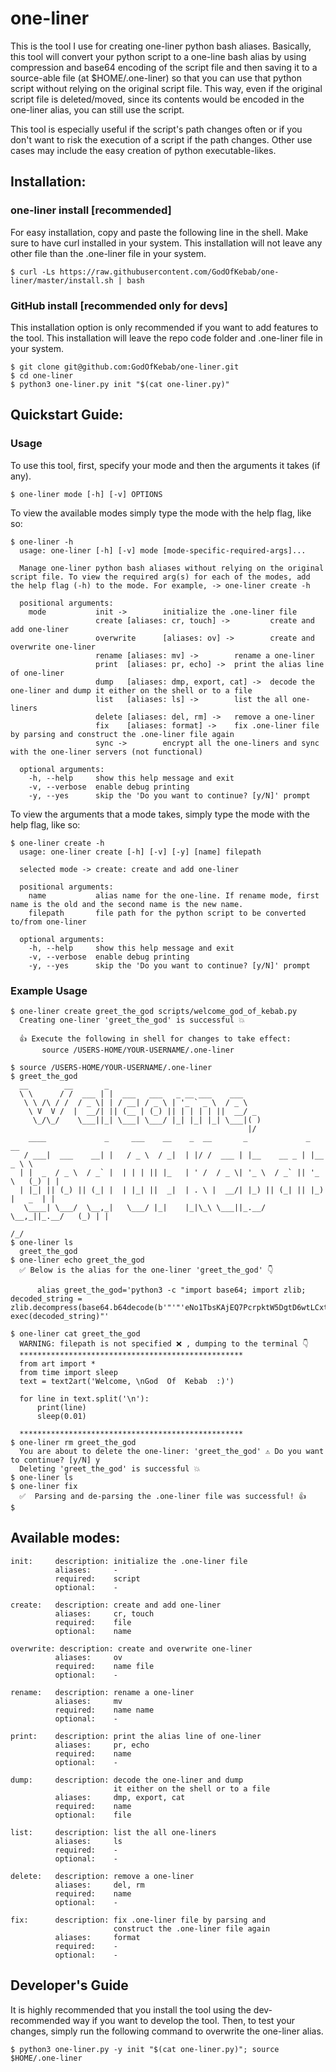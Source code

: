 # one-liner
This is the tool I use for creating one-liner python bash aliases.
Basically, this tool will convert your python script to a one-line
bash alias by using compression and base64 encoding of the script
file and then saving it to a source-able file (at $HOME/.one-liner) 
so that you can use that python script without relying on the original
script file. This way, even if the original script file is deleted/moved,
since its contents would be encoded in the one-liner alias, you can
still use the script.

This tool is especially useful if the script's path changes often
or if you don't want to risk the execution of a script if the path 
changes. Other use cases may include the easy creation of python
executable-likes.

## Installation:
### one-liner install [recommended]
For easy installation, copy and paste the following line in the shell. 
Make sure to have curl installed in your system. This installation
will not leave any other file than the .one-liner file in your system.

    $ curl -Ls https://raw.githubusercontent.com/GodOfKebab/one-liner/master/install.sh | bash

### GitHub install [recommended only for devs]
This installation option is only recommended if you want to add features
to the tool. This installation will leave the repo code folder and 
.one-liner file in your system.

    $ git clone git@github.com:GodOfKebab/one-liner.git
    $ cd one-liner
    $ python3 one-liner.py init "$(cat one-liner.py)" 

## Quickstart Guide:
### Usage

To use this tool, first, specify your mode and then the arguments it takes (if any).

    $ one-liner mode [-h] [-v] OPTIONS

To view the available modes simply type the mode with the 
help flag, like so:

    $ one-liner -h
      usage: one-liner [-h] [-v] mode [mode-specific-required-args]...
    
      Manage one-liner python bash aliases without relying on the original script file. To view the required arg(s) for each of the modes, add the help flag (-h) to the mode. For example, -> one-liner create -h
    
      positional arguments:
        mode           init ->        initialize the .one-liner file
                       create [aliases: cr, touch] ->         create and add one-liner
                       overwrite      [aliases: ov] ->        create and overwrite one-liner
                       rename [aliases: mv] ->        rename a one-liner
                       print  [aliases: pr, echo] ->  print the alias line of one-liner
                       dump   [aliases: dmp, export, cat] ->  decode the one-liner and dump it either on the shell or to a file
                       list   [aliases: ls] ->        list the all one-liners
                       delete [aliases: del, rm] ->   remove a one-liner
                       fix    [aliases: format] ->    fix .one-liner file by parsing and construct the .one-liner file again
                       sync ->        encrypt all the one-liners and sync with the one-liner servers (not functional)
    
      optional arguments:
        -h, --help     show this help message and exit
        -v, --verbose  enable debug printing
        -y, --yes      skip the 'Do you want to continue? [y/N]' prompt


To view the arguments that a mode takes, simply type the mode with the 
help flag, like so:

    $ one-liner create -h
      usage: one-liner create [-h] [-v] [-y] [name] filepath
    
      selected mode -> create: create and add one-liner
    
      positional arguments:
        name           alias name for the one-line. If rename mode, first name is the old and the second name is the new name.
        filepath       file path for the python script to be converted to/from one-liner
    
      optional arguments:
        -h, --help     show this help message and exit
        -v, --verbose  enable debug printing
        -y, --yes      skip the 'Do you want to continue? [y/N]' prompt

### Example Usage

    $ one-liner create greet_the_god scripts/welcome_god_of_kebab.py
      Creating one-liner 'greet_the_god' is successful 💥

      👍 Execute the following in shell for changes to take effect:
           source /USERS-HOME/YOUR-USERNAME/.one-liner

    $ source /USERS-HOME/YOUR-USERNAME/.one-liner
    $ greet_the_god
      __        __       _                                   
      \ \      / /  ___ | |  ___   ___   _ __ ___    ___     
       \ \ /\ / /  / _ \| | / __| / _ \ | '_ ` _ \  / _ \    
        \ V  V /  |  __/| || (__ | (_) || | | | | ||  __/ _  
         \_/\_/    \___||_| \___| \___/ |_| |_| |_| \___|( ) 
                                                         |/  
        ____             _     ___    __    _  __       _             _          __  
       / ___|  ___    __| |   / _ \  / _|  | |/ /  ___ | |__    __ _ | |__     _ \ \ 
      | |  _  / _ \  / _` |  | | | || |_   | ' /  / _ \| '_ \  / _` || '_ \   (_) | |
      | |_| || (_) || (_| |  | |_| ||  _|  | . \ |  __/| |_) || (_| || |_) |   _  | |
       \____| \___/  \__,_|   \___/ |_|    |_|\_\ \___||_.__/  \__,_||_.__/   (_) | |
                                                                                 /_/
    $ one-liner ls
      greet_the_god
    $ one-liner echo greet_the_god
      ✅ Below is the alias for the one-liner 'greet_the_god' 👇

          alias greet_the_god='python3 -c "import base64; import zlib; decoded_string = zlib.decompress(base64.b64decode(b'"'"'eNo1TbsKAjEQ7PcrpktW5DgtD6wtLCxtrrnTDSzkRS6Fn28ScJphhnm4kgK2UqEhp0Ynct2pGuRvHV4kU5VvxQ2dri1vzUv8OwU5Y4339AGeDnjIvu3AwoaJXCrwGttOHLXpyF5bcY2GF0JDLhqr7RkeejzZeZovTD9cNi/d'"'"')).decode(); exec(decoded_string)"'

    $ one-liner cat greet_the_god
      WARNING: filepath is not specified ❌ , dumping to the terminal 👇
      **************************************************
      from art import *
      from time import sleep
      text = text2art('Welcome, \nGod  Of  Kebab  :)')
    
      for line in text.split('\n'):
          print(line)
          sleep(0.01)
    
      **************************************************
    $ one-liner rm greet_the_god
      You are about to delete the one-liner: 'greet_the_god' ⚠️ Do you want to continue? [y/N] y
      Deleting 'greet_the_god' is successful 💥
    $ one-liner ls
    $ one-liner fix
      ✅  Parsing and de-parsing the .one-liner file was successful! 👍
    $

## Available modes:

    init:     description: initialize the .one-liner file
              aliases:     -
              required:    script
              optional:    -
    
    create:   description: create and add one-liner
              aliases:     cr, touch
              required:    file
              optional:    name

    overwrite: description: create and overwrite one-liner
              aliases:     ov
              required:    name file
              optional:    -

    rename:   description: rename a one-liner
              aliases:     mv
              required:    name name
              optional:    -

    print:    description: print the alias line of one-liner
              aliases:     pr, echo
              required:    name
              optional:    -

    dump:     description: decode the one-liner and dump 
                           it either on the shell or to a file
              aliases:     dmp, export, cat
              required:    name
              optional:    file

    list:     description: list the all one-liners 
              aliases:     ls
              required:    -
              optional:    -

    delete:   description: remove a one-liner
              aliases:     del, rm
              required:    name
              optional:    -

    fix:      description: fix .one-liner file by parsing and 
                           construct the .one-liner file again
              aliases:     format
              required:    -
              optional:    -

[//]: # (    sync[N]:  description: encrypt all the one-liners and sync)

[//]: # (                           with the one-liner servers &#40;not functional&#41;)

[//]: # (              aliases:     - )

[//]: # (              required:    -)

[//]: # (              optional:    pull/push)

## Developer's Guide

It is highly recommended that you install the tool using the
dev-recommended way if you want to develop the tool. Then, to test your changes, simply run the
following command to overwrite the one-liner alias.

    $ python3 one-liner.py -y init "$(cat one-liner.py)"; source $HOME/.one-liner 
